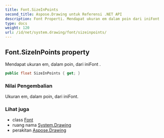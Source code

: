```yaml
---
title: Font.SizeInPoints
second_title: Aspose.Drawing untuk Referensi .NET API
description: Font Properti. Mendapat ukuran em dalam poin dari iniFont .
type: docs
weight: 120
url: /id/net/system.drawing/font/sizeinpoints/
---
```

## Font.SizeInPoints property

Mendapat ukuran em, dalam poin, dari iniFont .

```csharp
public float SizeInPoints { get; }
```

### Nilai Pengembalian

Ukuran em, dalam poin, dari iniFont.

### Lihat juga

* class [Font](../)
* ruang nama [System.Drawing](../../font/)
* perakitan [Aspose.Drawing](../../../)


